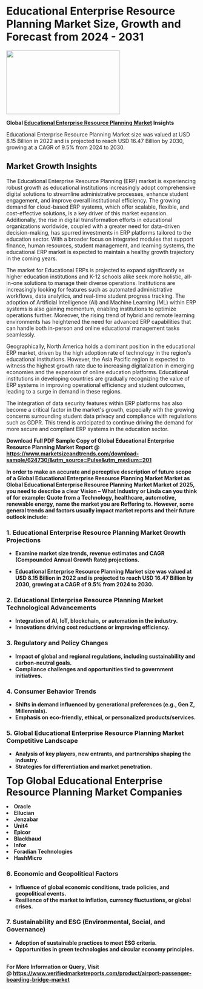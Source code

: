 <H1>Educational Enterprise Resource Planning Market Size, Growth and Forecast from 2024 - 2031</H1><img class="aligncenter size-medium wp-image-584254" src="https://thirdeyenews.in/wp-content/uploads/2024/09/Global-Market-Research-300x168.jpeg" alt="" width="300" height="168" /><p><strong>Global&nbsp;<a href="https://www.marketsizeandtrends.com/download-sample/624730/&amp;utm_source=Pulse&amp;utm_medium=201">Educational Enterprise Resource Planning Market</a> Insights</strong></p><p>Educational Enterprise Resource Planning Market size was valued at USD 8.15 Billion in 2022 and is projected to reach USD 16.47 Billion by 2030, growing at a CAGR of 9.5% from 2024 to 2030.</p><p><h2>Market Growth Insights</h2> <p>The Educational Enterprise Resource Planning (ERP) market is experiencing robust growth as educational institutions increasingly adopt comprehensive digital solutions to streamline administrative processes, enhance student engagement, and improve overall institutional efficiency. The growing demand for cloud-based ERP systems, which offer scalable, flexible, and cost-effective solutions, is a key driver of this market expansion. Additionally, the rise in digital transformation efforts in educational organizations worldwide, coupled with a greater need for data-driven decision-making, has spurred investments in ERP platforms tailored to the education sector. With a broader focus on integrated modules that support finance, human resources, student management, and learning systems, the educational ERP market is expected to maintain a healthy growth trajectory in the coming years.</p> <p><strong></strong></p> <p>The market for Educational ERPs is projected to expand significantly as higher education institutions and K-12 schools alike seek more holistic, all-in-one solutions to manage their diverse operations. Institutions are increasingly looking for features such as automated administrative workflows, data analytics, and real-time student progress tracking. The adoption of Artificial Intelligence (AI) and Machine Learning (ML) within ERP systems is also gaining momentum, enabling institutions to optimize operations further. Moreover, the rising trend of hybrid and remote learning environments has heightened the need for advanced ERP capabilities that can handle both in-person and online educational management tasks seamlessly.</p> <p>Geographically, North America holds a dominant position in the educational ERP market, driven by the high adoption rate of technology in the region's educational institutions. However, the Asia Pacific region is expected to witness the highest growth rate due to increasing digitalization in emerging economies and the expansion of online education platforms. Educational institutions in developing countries are gradually recognizing the value of ERP systems in improving operational efficiency and student outcomes, leading to a surge in demand in these regions.</p> <p>The integration of data security features within ERP platforms has also become a critical factor in the market's growth, especially with the growing concerns surrounding student data privacy and compliance with regulations such as GDPR. This trend is anticipated to continue driving the demand for more secure and compliant ERP systems in the education sector.</p> <p><strong></p><p><span class=""><strong>Download Full PDF Sample Copy of Global Educational Enterprise Resource Planning Market Report</strong> @ <a href="https://www.marketsizeandtrends.com/download-sample/624730/&amp;utm_source=Pulse&amp;utm_medium=201" target="_blank">https://www.marketsizeandtrends.com/download-sample/624730/&amp;utm_source=Pulse&amp;utm_medium=201</a></span></p><p>In order to make an accurate and perceptive description of future scope of a Global&nbsp;Educational Enterprise Resource Planning Market Market as Global&nbsp;Educational Enterprise Resource Planning Market Market of 2025, you need to describe a clear Vision &ndash; What Industry or Linda can you think of for example: Quote from a Technology, healthcare, automotive, renewable energy, name the market you are Reffering to. However, some general trends and factors usually impact market reports and their future outlook include:</p><h3>1.&nbsp;<strong>Educational Enterprise Resource Planning Market Growth Projections</strong></h3><ul><li>Examine market size trends, revenue estimates and CAGR (Compounded Annual Growth Rate) projections.</li><li><p>Educational Enterprise Resource Planning Market size was valued at USD 8.15 Billion in 2022 and is projected to reach USD 16.47 Billion by 2030, growing at a CAGR of 9.5% from 2024 to 2030.</p></li></ul><h3>2.&nbsp;<strong>Educational Enterprise Resource Planning Market Technological Advancements</strong></h3><ul><li>Integration of AI, IoT, blockchain, or automation in the industry.</li><li>Innovations driving cost reductions or improving efficiency.</li></ul><h3>3.&nbsp;<strong>Regulatory and Policy Changes</strong></h3><ul><li>Impact of global and regional regulations, including sustainability and carbon-neutral goals.</li><li>Compliance challenges and opportunities tied to government initiatives.</li></ul><h3>4.&nbsp;<strong>Consumer Behavior Trends</strong></h3><ul><li>Shifts in demand influenced by generational preferences (e.g., Gen Z, Millennials).</li><li>Emphasis on eco-friendly, ethical, or personalized products/services.</li></ul><h3>5.&nbsp;<strong>Global Educational Enterprise Resource Planning Market Competitive Landscape</strong></h3><ul><li>Analysis of key players, new entrants, and partnerships shaping the industry.</li><li>Strategies for differentiation and market penetration.</li></ul><p data-pm-slice="1 1 []"><span style="color: inherit; font-family: inherit; font-size: 25px;">Top Global Educational Enterprise Resource Planning Market Companies</span></p><div class="" data-test-id=""><p><li>Oracle</li><li> Ellucian</li><li> Jenzabar</li><li> Unit4</li><li> Epicor</li><li> Blackbaud</li><li> Infor</li><li> Foradian Technologies</li><li> HashMicro</li></p></div><h3>6.&nbsp;<strong>Economic and Geopolitical Factors</strong></h3><ul><li>Influence of global economic conditions, trade policies, and geopolitical events.</li><li>Resilience of the market to inflation, currency fluctuations, or global crises.</li></ul><h3>7.&nbsp;<strong>Sustainability and ESG (Environmental, Social, and Governance)</strong></h3><ul><li>Adoption of sustainable practices to meet ESG criteria.</li><li>Opportunities in green technologies and circular economy principles.</li></ul><h2><strong style="font-size: 14px;">For More Information or Query, Visit @&nbsp;</strong><a style="background-color: #ffffff; font-size: 14px;" href="https://www.marketsizeandtrends.com/report/educational-enterprise-resource-planning-market/" target="_blank">https://www.verifiedmarketreports.com/product/airport-passenger-boarding-bridge-market</a></h2>